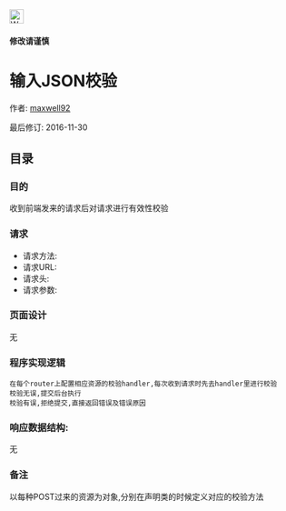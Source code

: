 <img src="http://kubernetes.io/kubernetes/img/warning.png" alt="WARNING" width="25" height="25"> 

#### 修改请谨慎

输入JSON校验
==============

作者: [maxwell92](https://github.com/maxwell92)

最后修订: 2016-11-30

目录
--------------
### 目的
收到前端发来的请求后对请求进行有效性校验

### 请求

* 请求方法: 
* 请求URL:
* 请求头: 
* 请求参数: 


### 页面设计 
无


### 程序实现逻辑

```Title:输入JSON校验 
在每个router上配置相应资源的校验handler,每次收到请求时先去handler里进行校验
校验无误,提交后台执行
校验有误,拒绝提交,直接返回错误及错误原因
```

### 响应数据结构: 
无

### 备注
以每种POST过来的资源为对象,分别在声明类的时候定义对应的校验方法

